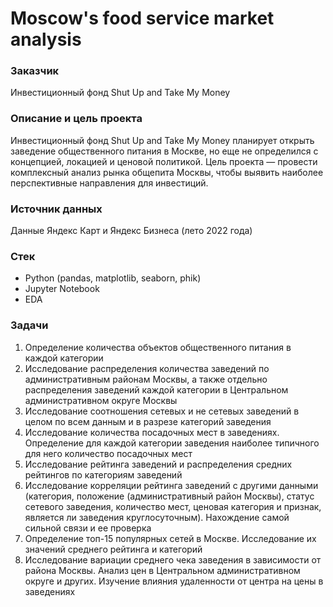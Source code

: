 # Moscow's food service market analysis

### Заказчик
Инвестиционный фонд Shut Up and Take My Money

### Описание и цель проекта
Инвестиционный фонд Shut Up and Take My Money планирует открыть заведение общественного питания в Москве, но еще не определился с концепцией, локацией и ценовой политикой. Цель проекта — провести комплексный анализ рынка общепита Москвы, чтобы выявить наиболее перспективные направления для инвестиций.

### Источник данных
Данные Яндекс Карт и Яндекс Бизнеса (лето 2022 года)

### Стек
- Python (pandas, matplotlib, seaborn, phik)
- Jupyter Notebook
- EDA

### Задачи
1. Определение количества объектов общественного питания в каждой категории
2. Исследование распределения количества заведений по административным районам Москвы, а также отдельно распределения заведений каждой категории в Центральном административном округе Москвы
3. Исследование соотношения сетевых и не сетевых заведений в целом по всем данным и в разрезе категорий заведения
4. Исследование количества посадочных мест в заведениях. Определение для каждой категории заведения наиболее типичного для него количество посадочных мест
5. Исследование рейтинга заведений и распределения средних рейтингов по категориям заведений
6. Исследование корреляции рейтинга заведений с другими данными (категория, положение (административный район Москвы), статус сетевого заведения, количество мест, ценовая категория и признак, является ли заведения круглосуточным). Нахождение самой сильной связи и ее проверка
7. Определение топ-15 популярных сетей в Москве. Исследование их значений среднего рейтинга и категорий
8. Исследование вариации среднего чека заведения в зависимости от района Москвы. Анализ цен в Центральном административном округе и других. Изучение влияния удаленности от центра на цены в заведениях
